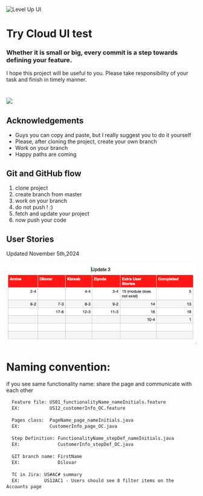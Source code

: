![Level Up UI](https://github.com/user-attachments/assets/5df1a2c0-39f5-4aff-ad58-3715c48be156)

# Try Cloud UI test

### Whether it is small or big, every commit is a step towards defining your feature.
I hope this project will be useful to you. Please take responsibility of your task and finish in timely manner.

#
<img src="https://i.pinimg.com/originals/98/90/54/989054cca8af0c7f60c7fad86d077c36.gif" height="200" />



## Acknowledgements

- Guys you can copy and paste, but I really suggest you to do it yourself
- Please, after cloning the project, create your own branch
- Work on your branch
- Happy paths are coming





## Git and GitHub flow

1. clone project
2. create branch from master
3. work on your branch
4. do not push ! :)
5. fetch and update your project
6. now push your code

## User Stories
Updated November 5th,2024

![User Stories](src/test/resources/Updated-User-Story-Distribution-3.png)

# Naming convention:
if you see same functionality name: share the page and communicate with each other

      Feature file: US01_functionalityName_nameInitials.feature
      EX:           US12_customerInfo_OC.feature
      
      Pages class:  PageName_page_nameInitials.java
      EX:           CustomerInfo_page_OC.java
      
      Step Definition: FunctionalityName_stepDef_nameInitials.java
      EX:              CustomerInfo_stepDef_OC.java

      GIT branch name: FirstName
      EX:              Dilovar

      TC in Jira: US#AC# summary
      EX:         US12AC1 - Users should see 8 filter items on the Accounts page 
